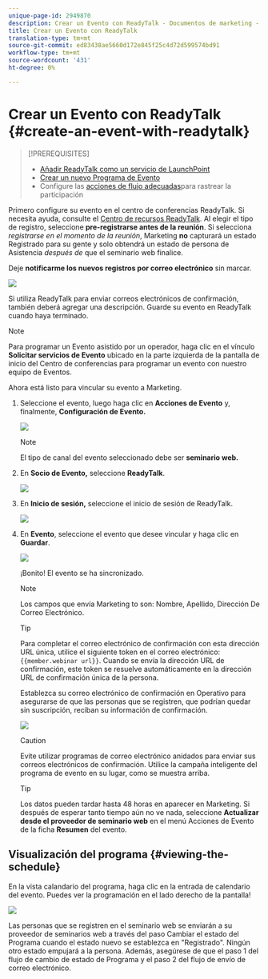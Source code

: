 ```yaml
---
unique-page-id: 2949870
description: Crear un Evento con ReadyTalk - Documentos de marketing - Documentación del producto
title: Crear un Evento con ReadyTalk
translation-type: tm+mt
source-git-commit: ed83438ae5660d172e845f25c4d72d599574bd91
workflow-type: tm+mt
source-wordcount: '431'
ht-degree: 0%

---
```



# Crear un Evento con ReadyTalk {#create-an-event-with-readytalk}

>[!PREREQUISITES]
>
>* [Añadir ReadyTalk como un servicio de LaunchPoint](/help/marketo/product-docs/administration/additional-integrations/add-readytalk-as-a-launchpoint-service.md)
>* [Crear un nuevo Programa de Evento](/help/marketo/product-docs/demand-generation/events/understanding-events/create-a-new-event-program.md)
>* Configure las [acciones de flujo adecuadas](/help/marketo/product-docs/core-marketo-concepts/smart-campaigns/flow-actions/add-a-flow-step-to-a-smart-campaign.md)para rastrear la participación


Primero configure su evento en el centro de conferencias ReadyTalk. Si necesita ayuda, consulte el [Centro de recursos ReadyTalk](https://www.readytalk.com/resources/readytalk). Al elegir el tipo de registro, seleccione **pre-registrarse antes de la reunión**. Si selecciona _registrarse en el momento de la reunión_, Marketing **no** capturará un estado Registrado para su gente y solo obtendrá un estado de persona de Asistencia _después de_ que el seminario web finalice.

Deje **notificarme los nuevos registros por correo electrónico** sin marcar.

![](assets/image2015-5-28-21-3a18-3a39.png)

Si utiliza ReadyTalk para enviar correos electrónicos de confirmación, también deberá agregar una descripción. Guarde su evento en ReadyTalk cuando haya terminado.

>[!NOTE]
>
>Para programar un Evento asistido por un operador, haga clic en el vínculo **Solicitar servicios de Evento** ubicado en la parte izquierda de la pantalla de inicio del Centro de conferencias para programar un evento con nuestro equipo de Eventos.

Ahora está listo para vincular su evento a Marketing.

1. Seleccione el evento, luego haga clic en **Acciones de Evento** y, finalmente, **Configuración de Evento.**

   ![](assets/image2015-5-18-12-3a46-3a47.png)

   >[!NOTE]
   >
   >El tipo de canal del evento seleccionado debe ser **seminario web.**

1. En **Socio de Evento,** seleccione **ReadyTalk**.

   ![](assets/image2015-5-18-12-3a47-3a59.png)

1. En **Inicio de sesión,** seleccione el inicio de sesión de ReadyTalk.

   ![](assets/image2015-5-18-12-3a48-3a48.png)

1. En **Evento**, seleccione el evento que desee vincular y haga clic en **Guardar**.

   ![](assets/image2015-5-18-12-3a51-3a35.png)

   ¡Bonito! El evento se ha sincronizado.

   >[!NOTE]
   >
   >Los campos que envía Marketing to son: Nombre, Apellido, Dirección De Correo Electrónico.

   >[!TIP]
   >
   >Para completar el correo electrónico de confirmación con esta dirección URL única, utilice el siguiente token en el correo electrónico: `{{member.webinar url}}`. Cuando se envía la dirección URL de confirmación, este token se resuelve automáticamente en la dirección URL de confirmación única de la persona.
   >
   >Establezca su correo electrónico de confirmación en Operativo para asegurarse de que las personas que se registren, que podrían quedar sin suscripción, reciban su información de confirmación.

   ![](assets/readytalk.png)

   >[!CAUTION]
   >
   >Evite utilizar programas de correo electrónico anidados para enviar sus correos electrónicos de confirmación. Utilice la campaña inteligente del programa de evento en su lugar, como se muestra arriba.

   >[!TIP]
   >
   >Los datos pueden tardar hasta 48 horas en aparecer en Marketing. Si después de esperar tanto tiempo aún no ve nada, seleccione **Actualizar desde el proveedor de seminario web** en el menú Acciones de Evento de la ficha **Resumen** del evento.

## Visualización del programa {#viewing-the-schedule}

En la vista calandario del programa, haga clic en la entrada de calendario del evento. Puedes ver la programación en el lado derecho de la pantalla!

![](assets/image2015-5-18-12-9-58.png)

Las personas que se registren en el seminario web se enviarán a su proveedor de seminarios web a través del paso Cambiar el estado del Programa cuando el estado nuevo se establezca en &quot;Registrado&quot;. Ningún otro estado empujará a la persona. Además, asegúrese de que el paso 1 del flujo de cambio de estado de Programa y el paso 2 del flujo de envío de correo electrónico.
